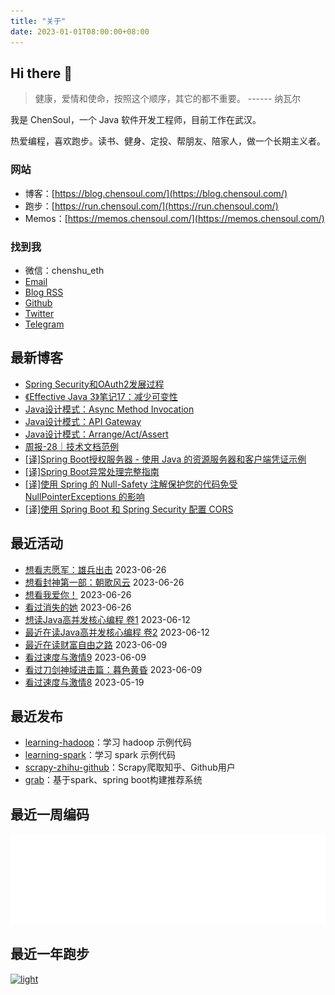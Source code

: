 ```yaml
---
title: "关于"
date: 2023-01-01T08:00:00+08:00
---
```


<!-- readme starts -->

## Hi there 👋

> 健康，爱情和使命，按照这个顺序，其它的都不重要。 ------ 纳瓦尔

我是 ChenSoul，一个 Java 软件开发工程师，目前工作在武汉。

热爱编程，喜欢跑步。读书、健身、定投、帮朋友、陪家人，做一个长期主义者。

### 网站
- 博客：[https://blog.chensoul.com/](https://blog.chensoul.com/)
- 跑步：[https://run.chensoul.com/](https://run.chensoul.com/)
- Memos：[https://memos.chensoul.com/](https://memos.chensoul.com/)



### 找到我

- 微信：chenshu_eth
- [Email](mailto:chensoul.eth@gmail.com)
- [Blog RSS](https://blog.chensoul.com/index.xml)
- [Github](https://github.com/chensoul)
- [Twitter](https://twitter.com/chensoul_eth)
- [Telegram](https://t.me/chensoul_share)



## 最新博客

<!-- blog starts -->
- [Spring Security和OAuth2发展过程](https://blog.chensoul.com/posts/2023/08/15/spring-security-oauth2-history/)
- [《Effective Java 3》笔记17：减少可变性](https://blog.chensoul.com/posts/2023/08/14/minimize-mutability/)
- [Java设计模式：Async Method Invocation](https://blog.chensoul.com/posts/2023/08/14/java-design-patterns-async-method-invocation/)
- [Java设计模式：API Gateway](https://blog.chensoul.com/posts/2023/08/13/java-design-patterns-api-gateway/)
- [Java设计模式：Arrange/Act/Assert](https://blog.chensoul.com/posts/2023/08/13/java-design-patterns-arrange-act-assert/)
- [周报-28｜技术文档范例](https://blog.chensoul.com/posts/2023/07/27/weekly_review_28/)
- [[译]Spring Boot授权服务器 - 使用 Java 的资源服务器和客户端凭证示例](https://blog.chensoul.com/posts/2023/07/26/spring-boot-authorization-server/)
- [[译]Spring Boot异常处理完整指南](https://blog.chensoul.com/posts/2023/07/26/spring-boot-exception-handling/)
- [[译]使用 Spring 的 Null-Safety 注解保护您的代码免受 NullPointerExceptions 的影响](https://blog.chensoul.com/posts/2023/07/26/spring-boot-null-safety-annotations/)
- [[译]使用 Spring Boot 和 Spring Security 配置 CORS](https://blog.chensoul.com/posts/2023/07/26/spring-cors/)
<!-- blog ends -->

## 最近活动

<!-- douban starts -->
- [想看志愿军：雄兵出击](http://movie.douban.com/subject/35496350/) 2023-06-26
- [想看封神第一部：朝歌风云](http://movie.douban.com/subject/10604086/) 2023-06-26
- [想看我爱你！](http://movie.douban.com/subject/35818074/) 2023-06-26
- [看过消失的她](http://movie.douban.com/subject/35660795/) 2023-06-26
- [想读Java高并发核心编程 卷1](https://book.douban.com/subject/35446284/) 2023-06-12
- [最近在读Java高并发核心编程 卷2](https://book.douban.com/subject/35446285/) 2023-06-12
- [最近在读财富自由之路](https://book.douban.com/subject/27094706/) 2023-06-09
- [看过速度与激情9](http://movie.douban.com/subject/25728006/) 2023-06-09
- [看过刀剑神域进击篇：暮色黄昏](http://movie.douban.com/subject/35652451/) 2023-06-09
- [看过速度与激情8](http://movie.douban.com/subject/26260853/) 2023-05-19
<!-- douban ends -->


## 最近发布

<!-- recent_releases starts -->
- [learning-hadoop](https://github.com/chensoul/learning-hadoop/releases/tag/v0.0.1)：学习 hadoop 示例代码
- [learning-spark](https://github.com/chensoul/learning-spark/releases/tag/v0.0.1)：学习 spark 示例代码
- [scrapy-zhihu-github](https://github.com/chensoul/scrapy-zhihu-github/releases/tag/v0.0.1)：Scrapy爬取知乎、Github用户
- [grab](https://github.com/chensoul/grab/releases/tag/v0.0.1)：基于spark、spring boot构建推荐系统
<!-- recent_releases ends -->


## 最近一周编码

![light](https://raw.githubusercontent.com/chensoul/chensoul/main/images/wakatime_weekly_language_stats.svg#gh-light-mode-only)

## 最近一年跑步

[![light](https://raw.githubusercontent.com/chensoul/running_page/master/assets/github_2023.svg#gh-light-mode-only)](https://run.chensoul.com)

<!-- readme ends -->
